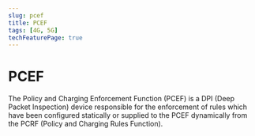 ```yaml
---
slug: pcef
title: PCEF
tags: [4G, 5G]
techFeaturePage: true
---
```


# PCEF

The Policy and Charging Enforcement Function (PCEF) is a DPI (Deep Packet Inspection) device responsible for the enforcement of rules which have been configured statically or supplied to the PCEF dynamically from the PCRF (Policy and Charging Rules Function).
